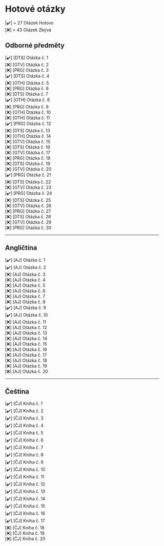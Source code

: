 # Hotové otázky

[✔️] = 27 Otázek Hotovo <br>
[❌] = 43 Otázek Zbývá

## Odborné předměty 

 [✔️] [DTS] Otázka č. 1 <br>
 [❌] [GTV] Otázka č. 2 <br>
 [❌] [PRG] Otázka č. 3 <br>
 [✔️] [DTS] Otázka č. 4 <br>
 [❌] [OTH] Otázka č. 5<br>
 [❌] [PRG] Otázka č. 6 <br>
 [❌] [DTS] Otázka č. 7 <br>
 [✔️] [OTH] Otázka č. 8 <br>
 [❌] [PRG] Otázka č. 9 <br>
 [❌] [OTH] Otázka č. 10<br>
 [❌] [OTH] Otázka č. 11<br>
 [✔️] [PRG] Otázka č. 12 <br>
 [❌] [DTS] Otázka č. 13 <br>
 [❌] [OTH] Otázka č. 14<br>
 [❌] [GTV] Otázka č. 15 <br>
 [❌] [DTS] Otázka č. 16 <br>
 [❌] [GTV] Otázka č. 17 <br>
 [❌] [PRG] Otázka č. 18 <br>
 [❌] [DTS] Otázka č. 19 <br>
 [❌] [GTV] Otázka č. 20 <br>
 [✔️] [PRG] Otázka č. 21 <br>
 [❌] [DTS] Otázka č. 22 <br>
 [❌] [GTV] Otázka č. 23 <br>
 [✔️] [PRG] Otázka č. 24 <br>
 [❌] [DTS] Otázka č. 25 <br>
 [❌] [GTV] Otázka č. 26 <br>
 [❌] [PRG] Otázka č. 27 <br>
 [❌] [DTS] Otázka č. 28 <br>
 [❌] [GTV] Otázka č. 29 <br>
 [❌] [PRG] Otázka č. 30 <br>
 
 ____________________________________________________________________________________________________________________________
 
 ## Angličtina
 
 [✔️] [AJ] Otázka č. 1 <br>
 [✔️] [AJ] Otázka č. 2 <br>
 [❌] [AJ] Otázka č. 3 <br>
 [❌] [AJ] Otázka č. 4 <br>
 [❌] [AJ] Otázka č. 5 <br>
 [❌] [AJ] Otázka č. 6 <br>
 [❌] [AJ] Otázka č. 7 <br>
 [❌] [AJ] Otázka č. 8 <br>
 [✔️] [AJ] Otázka č. 9 <br>
 [✔️] [AJ] Otázka č. 10 <br>
 [❌] [AJ] Otázka č. 11 <br>
 [❌] [AJ] Otázka č. 12 <br>
 [❌] [AJ] Otázka č. 13 <br>
 [❌] [AJ] Otázka č. 14 <br>
 [❌] [AJ] Otázka č. 15 <br>
 [❌] [AJ] Otázka č. 16 <br>
 [❌] [AJ] Otázka č. 17 <br>
 [❌] [AJ] Otázka č. 18 <br>
 [❌] [AJ] Otázka č. 19 <br>
 [❌] [AJ] Otázka č. 20 <br>
 
 ____________________________________________________________________________________________________________________________
 
  ## Čeština
  
 [✔️] [ČJ] Kniha č. 1 <br>
 [✔️] [ČJ] Kniha č. 2 <br>
 [✔️] [ČJ] Kniha č. 3 <br>
 [✔️] [ČJ] Kniha č. 4 <br>
 [✔️] [ČJ] Kniha č. 5 <br>
 [✔️] [ČJ] Kniha č. 6 <br>
 [✔️] [ČJ] Kniha č. 7 <br>
 [✔️] [ČJ] Kniha č. 8 <br>
 [✔️] [ČJ] Kniha č. 9 <br>
 [✔️] [ČJ] Kniha č. 10 <br>
 [✔️] [ČJ] Kniha č. 11 <br>
 [✔️] [ČJ] Kniha č. 12 <br>
 [✔️] [ČJ] Kniha č. 13 <br>
 [✔️] [ČJ] Kniha č. 14 <br>
 [✔️] [ČJ] Kniha č. 15 <br>
 [✔️] [ČJ] Kniha č. 16 <br>
 [✔️] [ČJ] Kniha č. 17 <br>
 [❌] [ČJ] Kniha č. 18 <br>
 [❌] [ČJ] Kniha č. 19 <br>
 [❌] [ČJ] Kniha č. 20 <br>
 
 
